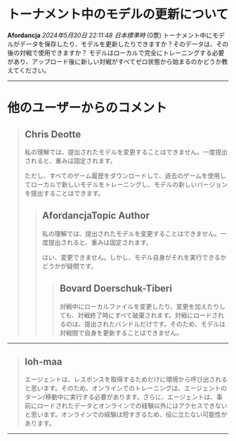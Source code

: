 # トーナメント中のモデルの更新について

**Afordancja** *2024年5月30日 22:11:48 日本標準時* (0票)
トーナメント中にモデルがデータを保存したり、モデルを更新したりできますか？そのデータは、その後の対戦で使用できますか？
モデルはローカルで完全にトレーニングする必要があり、アップロード後に新しい対戦がすべてゼロ状態から始まるのかどうか教えてください。

---
# 他のユーザーからのコメント

> ## Chris Deotte
> 
> 私の理解では、提出されたモデルを変更することはできません。一度提出されると、重みは固定されます。
> 
> ただし、すべてのゲーム履歴をダウンロードして、過去のゲームを使用してローカルで新しいモデルをトレーニングし、モデルの新しいバージョンを提出することはできます。
> 
> 
> 
> > ## AfordancjaTopic Author
> > 
> > 
> > 私の理解では、提出されたモデルを変更することはできません。一度提出されると、重みは固定されます。
> > 
> > はい、変更できません。しかし、モデル自身がそれを実行できるかどうかが疑問です。
> > 
> > 
> > 
> > > ## Bovard Doerschuk-Tiberi
> > > 
> > > 対戦中にローカルファイルを変更したり、変更を加えたりしても、対戦終了時にすべて破棄されます。対戦にロードされるのは、提出されたバンドルだけです。そのため、モデルは対戦間で自身を更新することはできません。
> > > 
> > > 
> > > 
---
> ## loh-maa
> 
> エージェントは、レスポンスを取得するためだけに環境から呼び出されると思います。そのため、オンラインでのトレーニングは、エージェントのターン/移動中に実行する必要があります。さらに、エージェントは、事前にロードされたデータとオンラインでの経験以外にはアクセスできないと思います。オンラインでの経験は短すぎるため、役に立たない可能性があります。
> 
> 
> 
--- 

